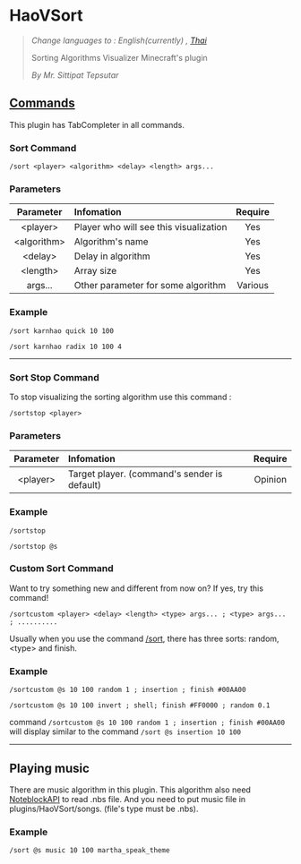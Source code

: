 # HaoVSort

> *Change languages to : English(currently) , [Thai](README.th.md)*
>
> Sorting Algorithms Visualizer Minecraft's plugin
>
> _By Mr. Sittipat Tepsutar_

## [Commands](src/main/java/com/hao/haovsort/commands/Sort.java)

This plugin has TabCompleter in all commands.

### Sort Command
```
/sort <player> <algorithm> <delay> <length> args...
```
### Parameters
|Parameter|Infomation|Require|
|:-:|:-|:-:|
|\<player\>|Player who will see this visualization|Yes|
|\<algorithm\>|Algorithm's name|Yes|
|\<delay\>|Delay in algorithm|Yes|
|\<length\>|Array size|Yes|
|args...|Other parameter for some algorithm|Various

### Example
```
/sort karnhao quick 10 100
```
```
/sort karnhao radix 10 100 4
```

<hr>

### Sort Stop Command
To stop visualizing the sorting algorithm
use this command :
```
/sortstop <player>
```
### Parameters
|Parameter|Infomation|Require|
|:-:|:-|:-:|
|\<player\>|Target player. (command's sender is default)|Opinion|

### Example
```
/sortstop
```
```
/sortstop @s
```

### Custom Sort Command
Want to try something new and different from now on? If yes, try this command!

```
/sortcustom <player> <delay> <length> <type> args... ; <type> args... ; ..........
```
Usually when you use the command [/sort](#sort-command), there has three sorts: random, \<type\> and finish.

### Example
```
/sortcustom @s 10 100 random 1 ; insertion ; finish #00AA00
```
```
/sortcustom @s 10 100 invert ; shell; finish #FF0000 ; random 0.1
```

command `/sortcustom @s 10 100 random 1 ; insertion ; finish #00AA00` will display similar to the command `/sort @s insertion 10 100`

<hr>


## Playing music
There are music algorithm in this plugin. This algorithm also need [NoteblockAPI](https://www.spigotmc.org/resources/noteblockapi.19287/) to read .nbs file.
And you need to put music file in plugins/HaoVSort/songs. (file's type must be .nbs).

### Example
```
/sort @s music 10 100 martha_speak_theme
```